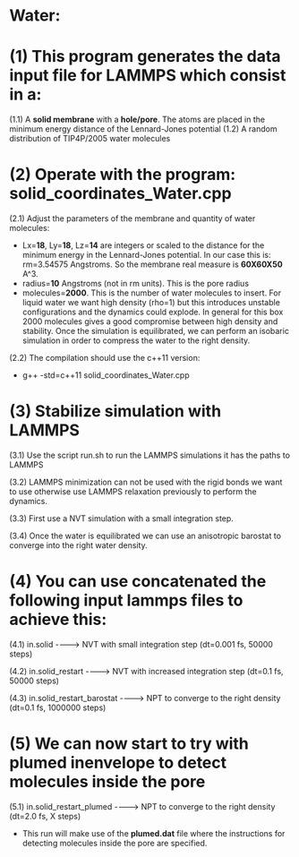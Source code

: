 # Water:

# (1) This program generates the data input file for LAMMPS which consist in a: 
(1.1) A **solid membrane** with a **hole/pore**. The atoms are placed in the minimum energy distance of the Lennard-Jones potential
(1.2) A random distribution of TIP4P/2005 water molecules

# (2) Operate with the program: solid_coordinates_Water.cpp
(2.1) Adjust the parameters of the membrane and quantity of water molecules:
- Lx=**18**, Ly=**18**, Lz=**14** are integers or scaled to the distance for the minimum energy in the Lennard-Jones potential. In our case this is: rm=3.54575 Angstroms. So the membrane real measure is **60X60X50** A^3.
- radius=**10** Angstroms (not in rm units). This is the pore radius
- molecules=**2000**. This is the number of water molecules to insert. For liquid water we want high density (rho=1) but this introduces unstable configurations and the dynamics could explode. In general for this box 2000 molecules gives a good compromise between high density and stability. Once the simulation is equilibrated, we can perform an isobaric simulation in order to compress the water to the right density.

(2.2) The compilation should use the c++11 version:

- g++ -std=c++11 solid_coordinates_Water.cpp

# (3) Stabilize simulation with LAMMPS
(3.1) Use the script run.sh to run the LAMMPS simulations it has the paths to LAMMPS

(3.2) LAMMPS minimization can not be used with the rigid bonds we want to use otherwise use LAMMPS relaxation previously to perform the dynamics.

(3.3) First use a NVT simulation with a small integration step.

(3.4) Once the water is equilibrated we can use an anisotropic barostat to converge into the right water density.

# (4) You can use concatenated the following input lammps files to achieve this:
(4.1) in.solid                    ----> NVT with small integration step (dt=0.001 fs, 50000 steps)

(4.2) in.solid_restart            ----> NVT with increased integration step (dt=0.1 fs, 50000 steps)

(4.3) in.solid_restart_barostat   ----> NPT to converge to the right density (dt=0.1 fs, 1000000 steps)

# (5) We can now start to try with plumed inenvelope to detect molecules inside the pore

(5.1) in.solid_restart_plumed   ----> NPT to converge to the right density (dt=2.0 fs, X steps)

- This run will make use of the **plumed.dat** file where the instructions for detecting molecules inside the pore are specified.

